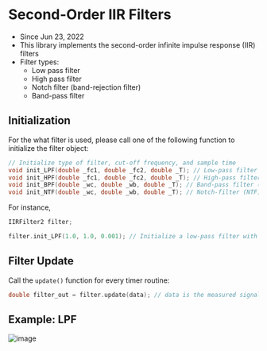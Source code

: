 # Second-Order IIR Filters

- Since Jun 23, 2022
- This library implements the second-order infinite impulse response (IIR) filters
- Filter types:
  - Low pass filter
  - High pass filter
  - Notch filter (band-rejection filter)
  - Band-pass filter

## Initialization

For the what filter is used, please call one of the following function to initialize the filter object:

```cpp
// Initialize type of filter, cut-off frequency, and sample time
void init_LPF(double _fc1, double _fc2, double _T); // Low-pass filter (LPF)
void init_HPF(double _fc1, double _fc2, double _T); // High-pass filter (HPF)
void init_BPF(double _wc, double _wb, double _T); // Band-pass filter (BPF)
void init_NTF(double _wc, double _wb, double _T); // Notch-filter (NTF)
```

For instance,

```cpp
IIRFilter2 filter;

filter.init_LPF(1.0, 1.0, 0.001); // Initialize a low-pass filter with double cut-off frequency 1.0 and with the sampling interval of 0.001 seconds.
```

## Filter Update

Call the `update()` function for every timer routine:

```cpp
double filter_out = filter.update(data); // data is the measured signal to be filtered.
```

## Example: LPF


![image](https://user-images.githubusercontent.com/91120147/221400779-43297500-d633-4265-bbe1-6b017a49da48.png)
